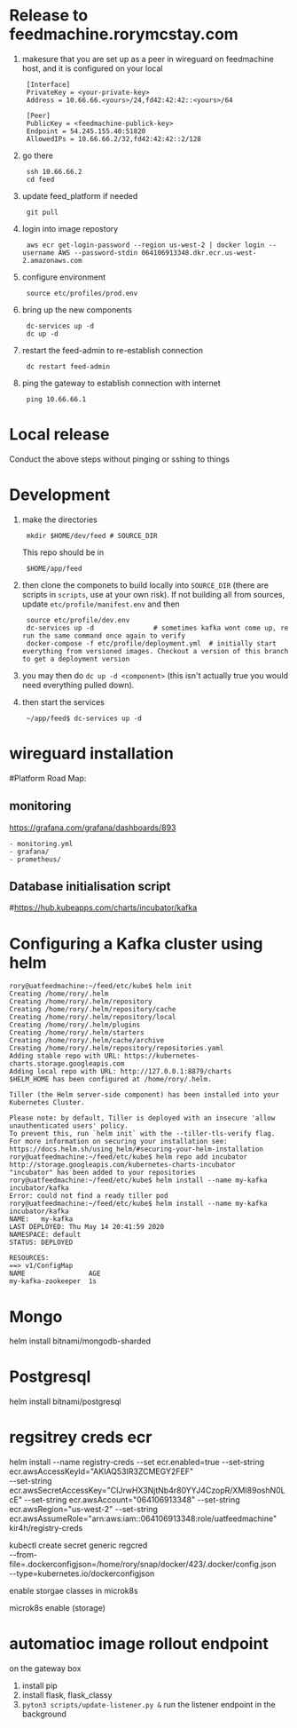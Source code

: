 <!--TODO environment variables for hosts/-->

# Release to feedmachine.rorymcstay.com
1. makesure that you are set up as a peer in wireguard on feedmachine host, and it is configured on your local

        [Interface]
        PrivateKey = <your-private-key>
        Address = 10.66.66.<yours>/24,fd42:42:42::<yours>/64

        [Peer]
        PublicKey = <feedmachine-publick-key>
        Endpoint = 54.245.155.40:51820
        AllowedIPs = 10.66.66.2/32,fd42:42:42::2/128
 
2. go there
    
        ssh 10.66.66.2
        cd feed

3. update feed_platform if needed

        git pull

4. login into image repostory

        aws ecr get-login-password --region us-west-2 | docker login --username AWS --password-stdin 064106913348.dkr.ecr.us-west-2.amazonaws.com 

5. configure environment

        source etc/profiles/prod.env

6. bring up the new components

        dc-services up -d
        dc up -d

7. restart the feed-admin to re-establish connection
    
        dc restart feed-admin

8. ping the gateway to establish connection with internet

        ping 10.66.66.1

# Local release
Conduct the above steps without pinging or sshing to things

# Development

1. make the directories 
    
        mkdir $HOME/dev/feed # SOURCE_DIR

    This repo should be in 
        
        $HOME/app/feed

2. then clone the componets to build locally into `SOURCE_DIR` (there are scripts in `scripts`, use at your own risk). If
    not building all from sources, update `etc/profile/manifest.env` and then
        
        source etc/profile/dev.env
        dc-services up -d               # sometimes kafka wont come up, re run the same command once again to verify
        docker-compose -f etc/profile/deployment.yml  # initially start everything from versioned images. Checkout a version of this branch to get a deployment version

3. you may then do `dc up -d <component>` (this isn't actually true you would need everything pulled down).

3. then start the services
    
        ~/app/feed$ dc-services up -d

# wireguard installation

#Platform Road Map:

## monitoring
https://grafana.com/grafana/dashboards/893

    - monitoring.yml
    - grafana/
    - prometheus/

## Database initialisation script


#https://hub.kubeapps.com/charts/incubator/kafka
# Configuring a Kafka cluster using helm
	rory@uatfeedmachine:~/feed/etc/kube$ helm init
	Creating /home/rory/.helm 
	Creating /home/rory/.helm/repository 
	Creating /home/rory/.helm/repository/cache 
	Creating /home/rory/.helm/repository/local 
	Creating /home/rory/.helm/plugins 
	Creating /home/rory/.helm/starters 
	Creating /home/rory/.helm/cache/archive 
	Creating /home/rory/.helm/repository/repositories.yaml 
	Adding stable repo with URL: https://kubernetes-charts.storage.googleapis.com 
	Adding local repo with URL: http://127.0.0.1:8879/charts 
	$HELM_HOME has been configured at /home/rory/.helm.

	Tiller (the Helm server-side component) has been installed into your Kubernetes Cluster.

	Please note: by default, Tiller is deployed with an insecure 'allow unauthenticated users' policy.
	To prevent this, run `helm init` with the --tiller-tls-verify flag.
	For more information on securing your installation see: https://docs.helm.sh/using_helm/#securing-your-helm-installation
	rory@uatfeedmachine:~/feed/etc/kube$ helm repo add incubator http://storage.googleapis.com/kubernetes-charts-incubator
	"incubator" has been added to your repositories
	rory@uatfeedmachine:~/feed/etc/kube$ helm install --name my-kafka incubator/kafka
	Error: could not find a ready tiller pod
	rory@uatfeedmachine:~/feed/etc/kube$ helm install --name my-kafka incubator/kafka
	NAME:   my-kafka
	LAST DEPLOYED: Thu May 14 20:41:59 2020
	NAMESPACE: default
	STATUS: DEPLOYED

	RESOURCES:
	==> v1/ConfigMap
	NAME                AGE
	my-kafka-zookeeper  1s

# Mongo
helm install bitnami/mongodb-sharded
# Postgresql
helm install bitnami/postgresql


# regsitrey creds ecr
helm install --name registry-creds --set ecr.enabled=true --set-string ecr.awsAccessKeyId="AKIAQ53IR3ZCMEGY2FEF" \
--set-string ecr.awsSecretAccessKey="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" --set-string ecr.awsAccount="064106913348" --set-string ecr.awsRegion="us-west-2" --set-string ecr.awsAssumeRole="arn:aws:iam::064106913348:role/uatfeedmachine" \
kir4h/registry-creds


kubectl create secret generic regcred \
    --from-file=.dockerconfigjson=/home/rory/snap/docker/423/.docker/config.json \
    --type=kubernetes.io/dockerconfigjson

enable storgae classes in microk8s

microk8s enable <add-on> (storage)


# automatioc image rollout endpoint
on the gateway box
1. install pip
2. install flask, flask_classy
3. ```pyton3 scripts/update-listener.py &``` run the listener endpoint in the background



